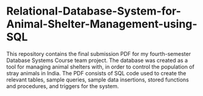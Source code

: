 # Relational-Database-System-for-Animal-Shelter-Management-using-SQL

This repository contains the final submission PDF for my fourth-semester Database Systems Course team project. The database was created as a tool for managing animal shelters with, in order to control the population of stray animals in India. The PDF consists of SQL code used to create the relevant tables, sample queries, sample data insertions, stored functions and procedures, and triggers for the system.
